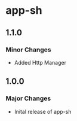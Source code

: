 # app-sh

## 1.1.0

### Minor Changes

- Added Http Manager

## 1.0.0

### Major Changes

- Inital release of app-sh
